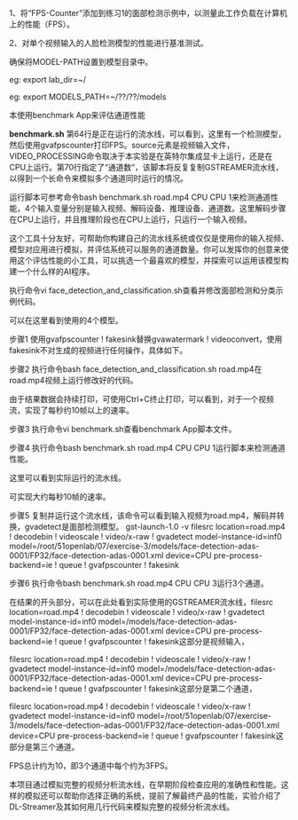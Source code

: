 1、将“FPS-Counter”添加到练习1的面部检测示例中，以测量此工作负载在计算机上的性能（FPS）。

2、对单个视频输入的人脸检测模型的性能进行基准测试。

确保将MODEL-PATH设置到模型目录中。

eg: export lab_dir=~/

eg: export MODELS_PATH=~/??/??/models

本使用benchmark App来评估通道性能

**benchmark.sh**
第64行是正在运行的流水线，可以看到，这里有一个检测模型，然后使用gvafpscounter打印FPS。source元素是视频输入文件，VIDEO_PROCESSING命令取决于本实验是在英特尔集成显卡上运行，还是在CPU上运行。第70行指定了“通道数”，该脚本将反复复制GSTREAMER流水线，以得到一个长命令来模拟多个通道同时运行的情况。

运行脚本可参考命令bash benchmark.sh road.mp4 CPU CPU 1来检测通道性能，4个输入变量分别是输入视频、解码设备、推理设备、通道数。这里解码步骤在CPU上运行，并且推理阶段也在CPU上运行，只运行一个输入视频。

这个工具十分友好，可帮助你构建自己的流水线系统或仅仅是使用你的输入视频、模型对应用进行模拟，并评估系统可以服务的通道数量。你可以发挥你的创意来使用这个评估性能的小工具，可以挑选一个最喜欢的模型，并探索可以运用该模型构建一个什么样的AI程序。

执行命令vi face_detection_and_classification.sh查看并修改面部检测和分类示例代码。


可以在这里看到使用的4个模型。

步骤1
使用gvafpscounter ! fakesink替换gvawatermark ! videoconvert，使用fakesink不对生成的视频进行任何操作，具体如下。


步骤2
执行命令bash face_detection_and_classification.sh road.mp4在road.mp4视频上运行修改好的代码。




由于结果数据会持续打印，可使用Ctrl+C终止打印，可以看到，对于一个视频流，实现了每秒约10帧以上的速率。

步骤3
执行命令vi benchmark.sh查看benchmark App脚本文件。



步骤4
执行命令bash benchmark.sh road.mp4 CPU CPU 1运行脚本来检测通道性能。


这里可以看到实际运行的流水线。


可实现大约每秒10帧的速率。

步骤5
复制并运行这个流水线，该命令可以看到输入视频为road.mp4，解码并转换，gvadetect是面部检测模型。
 gst-launch-1.0 -v filesrc location=road.mp4 ! decodebin ! videoscale ! video/x-raw ! gvadetect model-instance-id=inf0 model=/root/51openlab/07/exercise-3/models/face-detection-adas-0001/FP32/face-detection-adas-0001.xml device=CPU pre-process-backend=ie ! queue ! gvafpscounter ! fakesink




步骤6
执行命令bash benchmark.sh road.mp4 CPU CPU 3运行3个通道。


在结果的开头部分，可以在此处看到实际使用的GSTREAMER流水线，filesrc location=road.mp4 ! decodebin ! videoscale ! video/x-raw ! gvadetect model-instance-id=inf0 model=/models/face-detection-adas-0001/FP32/face-detection-adas-0001.xml device=CPU pre-process-backend=ie ! queue ! gvafpscounter ! fakesink这部分是视频输入，

filesrc location=road.mp4 ! decodebin ! videoscale ! video/x-raw ! gvadetect model-instance-id=inf0 model=/models/face-detection-adas-0001/FP32/face-detection-adas-0001.xml device=CPU pre-process-backend=ie ! queue ! gvafpscounter ! fakesink这部分是第二个通道，

filesrc location=road.mp4 ! decodebin ! videoscale ! video/x-raw ! gvadetect model-instance-id=inf0 model=/root/51openlab/07/exercise-3/models/face-detection-adas-0001/FP32/face-detection-adas-0001.xml device=CPU pre-process-backend=ie ! queue ! gvafpscounter ! fakesink这部分是第三个通道。


FPS总计约为10，即3个通道中每个约为3FPS。

本项目通过模拟完整的视频分析流水线，在早期阶段检查应用的准确性和性能。这样的模拟还可以帮助你选择正确的系统，提前了解最终产品的性能，实验介绍了DL-Streamer及其如何用几行代码来模拟完整的视频分析流水线。
